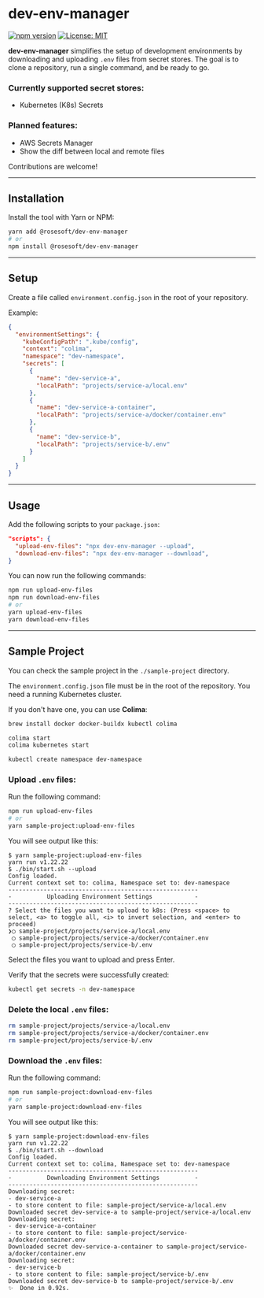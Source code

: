 # dev-env-manager

[![npm version](https://badge.fury.io/js/%40rosesoft%2Fdev-env-manager.svg)](https://badge.fury.io/js/%40rosesoft%2Fdev-env-manager)
[![License: MIT](https://img.shields.io/badge/License-MIT-yellow.svg)](https://opensource.org/licenses/MIT)

**dev-env-manager** simplifies the setup of development environments by downloading and uploading `.env` files from secret stores. The goal is to clone a repository, run a single command, and be ready to go.

### Currently supported secret stores:

- Kubernetes (K8s) Secrets

### Planned features:

- AWS Secrets Manager
- Show the diff between local and remote files

Contributions are welcome!

---

## Installation

Install the tool with Yarn or NPM:

```sh
yarn add @rosesoft/dev-env-manager
# or
npm install @rosesoft/dev-env-manager
```

---

## Setup

Create a file called `environment.config.json` in the root of your repository.

Example:

```json
{
  "environmentSettings": {
    "kubeConfigPath": ".kube/config",
    "context": "colima",
    "namespace": "dev-namespace",
    "secrets": [
      {
        "name": "dev-service-a",
        "localPath": "projects/service-a/local.env"
      },
      {
        "name": "dev-service-a-container",
        "localPath": "projects/service-a/docker/container.env"
      },
      {
        "name": "dev-service-b",
        "localPath": "projects/service-b/.env"
      }
    ]
  }
}
```

---

## Usage

Add the following scripts to your `package.json`:

```json
"scripts": {
  "upload-env-files": "npx dev-env-manager --upload",
  "download-env-files": "npx dev-env-manager --download",
}
```

You can now run the following commands:

```sh
npm run upload-env-files
npm run download-env-files
# or
yarn upload-env-files
yarn download-env-files
```

---

## Sample Project

You can check the sample project in the `./sample-project` directory.

The `environment.config.json` file must be in the root of the repository. You need a running Kubernetes cluster.

If you don't have one, you can use **Colima**:

```sh
brew install docker docker-buildx kubectl colima

colima start
colima kubernetes start

kubectl create namespace dev-namespace
```

### Upload `.env` files:

Run the following command:

```sh
npm run upload-env-files
# or
yarn sample-project:upload-env-files
```

You will see output like this:

```plain
$ yarn sample-project:upload-env-files
yarn run v1.22.22
$ ./bin/start.sh --upload
Config loaded.
Current context set to: colima, Namespace set to: dev-namespace
------------------------------------------------------
-          Uploading Environment Settings            -
------------------------------------------------------
? Select the files you want to upload to k8s: (Press <space> to select, <a> to toggle all, <i> to invert selection, and <enter> to proceed)
❯◯ sample-project/projects/service-a/local.env
 ◯ sample-project/projects/service-a/docker/container.env
 ◯ sample-project/projects/service-b/.env
```

Select the files you want to upload and press Enter.

Verify that the secrets were successfully created:

```sh
kubectl get secrets -n dev-namespace
```

### Delete the local `.env` files:

```sh
rm sample-project/projects/service-a/local.env
rm sample-project/projects/service-a/docker/container.env
rm sample-project/projects/service-b/.env
```

### Download the `.env` files:

Run the following command:

```sh
npm run sample-project:download-env-files
# or
yarn sample-project:download-env-files
```

You will see output like this:

```plain
$ yarn sample-project:download-env-files
yarn run v1.22.22
$ ./bin/start.sh --download
Config loaded.
Current context set to: colima, Namespace set to: dev-namespace
------------------------------------------------------
-          Downloading Environment Settings          -
------------------------------------------------------
Downloading secret:
- dev-service-a
- to store content to file: sample-project/service-a/local.env
Downloaded secret dev-service-a to sample-project/service-a/local.env
Downloading secret:
- dev-service-a-container
- to store content to file: sample-project/service-a/docker/container.env
Downloaded secret dev-service-a-container to sample-project/service-a/docker/container.env
Downloading secret:
- dev-service-b
- to store content to file: sample-project/service-b/.env
Downloaded secret dev-service-b to sample-project/service-b/.env
✨  Done in 0.92s.
```

